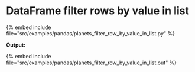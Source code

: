 # DataFrame filter rows by value in list


{% embed include file="src/examples/pandas/planets_filter_row_by_value_in_list.py" %}

**Output:**

{% embed include file="src/examples/pandas/planets_filter_row_by_value_in_list.out" %}


